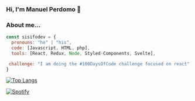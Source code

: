 ### Hi, I'm Manuel Perdomo 👋 

### About me...  

```javascript
const sisifodev = {
  pronouns: "he" | "his",
  code: [Javascript, HTML, php],
  tools: [React, Redux, Node, Styled-Components, Svelte],

 challenge: "I am doing the #100DaysOfCode challenge focused on react"
}
```



[![Top Langs](https://github-readme-stats.vercel.app/api/top-langs/?username=sisifodev&layout=compact)](https://github.com/anuraghazra/github-readme-stats)


[![Spotify](https://readme-spotify.deadshot674gam.vercel.app/api/spotify)](https:/open.spotify.com/user/31ruybw2b6d5ynswe7wsj4w5vaqe)

<!--
**SisifoDev/SisifoDev** is a ✨ _special_ ✨ repository because its `README.md` (this file) appears on your GitHub profile.

[![Anurag's GitHub stats](https://github-readme-stats.vercel.app/api?username=sisifodev)](https://github.com/anuraghazra/github-readme-stats)

Here are some ideas to get you started:

- 🔭 I’m currently working on ...
- 🌱 I’m currently learning ...
- 👯 I’m looking to collaborate on ...
- 🤔 I’m looking for help with ...
- 💬 Ask me about ...
- 📫 How to reach me: ...
- 😄 Pronouns: ...
- ⚡ Fun fact: ...
-->
